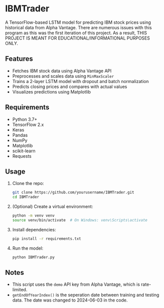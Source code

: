 # IBMTrader

A TensorFlow-based LSTM model for predicting IBM stock prices using historical data from Alpha Vantage. There are numerous issues with this program as this was the first iteration of this project. As a result, THIS PROJECT IS MEANT FOR EDUCATIONAL/INFORMATIONAL PURPOSES ONLY.

## Features

- Fetches IBM stock data using Alpha Vantage API
- Preprocesses and scales data using `MinMaxScaler`
- Trains a 2-layer LSTM model with dropout and batch normalization
- Predicts closing prices and compares with actual values
- Visualizes predictions using Matplotlib

## Requirements

- Python 3.7+
- TensorFlow 2.x
- Keras
- Pandas
- NumPy
- Matplotlib
- scikit-learn
- Requests

## Usage

1. Clone the repo:
    ```bash
    git clone https://github.com/yourusername/IBMTrader.git
    cd IBMTrader
    ```

2. (Optional) Create a virtual environment:
    ```bash
    python -m venv venv
    source venv/bin/activate  # On Windows: venv\Scripts\activate
    ```

3. Install dependencies:
    ```bash
    pip install -r requirements.txt
    ```

4. Run the model:
    ```bash
    python IBMTrader.py
    ```

## Notes

- This script uses the `demo` API key from Alpha Vantage, which is rate-limited.
- `getEndOfYearIndex()` is the seperation date between training and testing data. The date was changed to 2024-06-03 in the code.
